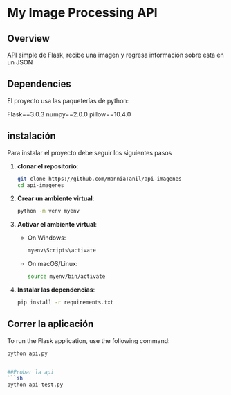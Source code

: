 # My Image Processing API

## Overview
API simple de Flask, recibe una imagen y regresa información sobre esta en un JSON 

## Dependencies
El proyecto usa las paqueterías de python: 

Flask==3.0.3
numpy==2.0.0
pillow==10.4.0

## instalación
Para instalar el proyecto debe seguir los siguientes pasos

1. **clonar el repositorio**:
    ```sh
    git clone https://github.com/HanniaTanil/api-imagenes
    cd api-imagenes
    ```

2. **Crear un ambiente virtual**:
    ```sh
    python -m venv myenv
    ```

3. **Activar el ambiente virtual**:
    - On Windows:
        ```sh
        myenv\Scripts\activate
        ```
    - On macOS/Linux:
        ```sh
        source myenv/bin/activate
        ```

4. **Instalar las dependencias**:
    ```sh
    pip install -r requirements.txt
    ```

## Correr la aplicación
To run the Flask application, use the following command:
```sh
python api.py


##Probar la api
```sh
python api-test.py